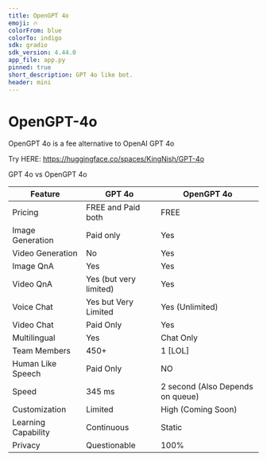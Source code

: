 ```yaml
---
title: OpenGPT 4o
emoji: 🔥
colorFrom: blue
colorTo: indigo
sdk: gradio
sdk_version: 4.44.0
app_file: app.py
pinned: true
short_description: GPT 4o like bot.
header: mini
---
```


# OpenGPT-4o
OpenGPT 4o is a fee alternative to OpenAI GPT 4o

Try HERE: https://huggingface.co/spaces/KingNish/GPT-4o

GPT 4o vs OpenGPT 4o

| Feature               | GPT 4o                | OpenGPT 4o            |
|-----------------------|-----------------------|-----------------------|
| Pricing               | FREE and Paid both                  | FREE                  |
| Image Generation      | Paid only                   | Yes                   |
|Video Generation|No|Yes|
| Image QnA  | Yes                   | Yes                   |
| Video QnA | Yes (but very limited) | Yes |
| Voice Chat            | Yes but Very Limited           | Yes (Unlimited)                  |
| Video Chat  | Paid Only | Yes |
| Multilingual          | Yes                   | Chat Only                    |
| Team Members          | 450+                  | 1 [LOL]                     |
| Human Like Speech     | Paid Only                   | NO                    |
| Speed                 | 345 ms                | 2 second (Also Depends on queue)             |
| Customization         | Limited               | High (Coming Soon)                 |
| Learning Capability   | Continuous            | Static                |
|Privacy|Questionable|100%|